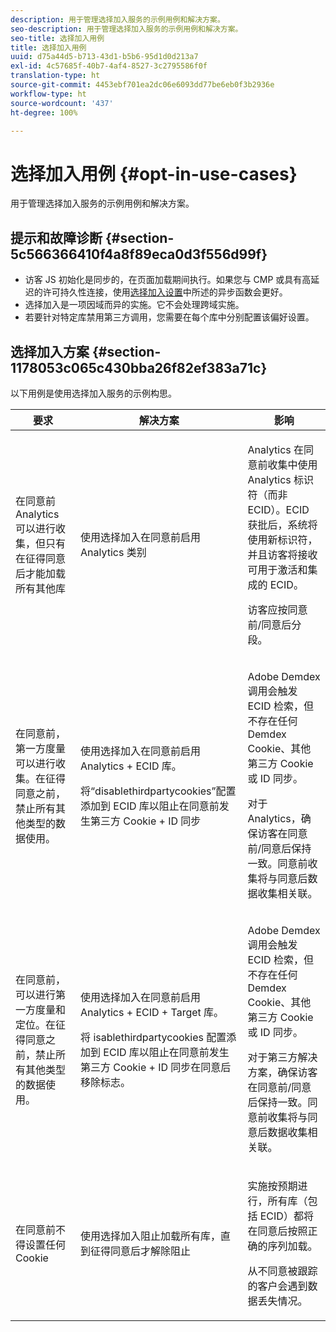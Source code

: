 ```yaml
---
description: 用于管理选择加入服务的示例用例和解决方案。
seo-description: 用于管理选择加入服务的示例用例和解决方案。
seo-title: 选择加入用例
title: 选择加入用例
uuid: d75a44d5-b713-43d1-b5b6-95d1d0d213a7
exl-id: 4c57685f-40b7-4af4-8527-3c2795586f0f
translation-type: ht
source-git-commit: 4453ebf701ea2dc06e6093dd77be6eb0f3b2936e
workflow-type: ht
source-wordcount: '437'
ht-degree: 100%

---
```


# 选择加入用例 {#opt-in-use-cases}

用于管理选择加入服务的示例用例和解决方案。

## 提示和故障诊断 {#section-5c566366410f4a8f89eca0d3f556d99f}

* 访客 JS 初始化是同步的，在页面加载期间执行。如果您与 CMP 或具有高延迟的许可持久性连接，使用[选择加入设置](../../implementation-guides/opt-in-service/getting-started.md#section-cf9ab638780141c9b62dc57cf00b7047)中所述的异步函数会更好。
* 选择加入是一项因域而异的实施。它不会处理跨域实施。
* 若要针对特定库禁用第三方调用，您需要在每个库中分别配置该偏好设置。

## 选择加入方案 {#section-1178053c065c430bba26f82ef383a71c}

以下用例是使用选择加入服务的示例构思。

<table id="table_83C85343611344D8A8315157C1B4240F"> 
 <thead> 
  <tr> 
   <th colname="col1" class="entry"> 要求 </th> 
   <th colname="col2" class="entry"> 解决方案 </th> 
   <th colname="col3" class="entry"> 影响 </th> 
  </tr>
 </thead>
 <tbody> 
  <tr> 
   <td colname="col1"> <p>在同意前 Analytics 可以进行收集，但只有在征得同意后才能加载所有其他库 </p> </td> 
   <td colname="col2"> <p>使用选择加入在同意前启用 Analytics 类别 </p> </td> 
   <td colname="col3"> <p>Analytics 在同意前收集中使用 Analytics 标识符（而非 ECID）。ECID 获批后，系统将使用新标识符，并且访客将接收可用于激活和集成的 ECID。 </p> <p>访客应按同意前/同意后分段。 </p> </td> 
  </tr> 
  <tr> 
   <td colname="col1"> <p>在同意前，第一方度量可以进行收集。在征得同意之前，禁止所有其他类型的数据使用。 </p> </td> 
   <td colname="col2"> <p>使用选择加入在同意前启用 Analytics + ECID 库。 </p> <p>将“disablethirdpartycookies”配置添加到 ECID 库以阻止在同意前发生第三方 Cookie + ID 同步 </p> </td> 
   <td colname="col3"> <p>Adobe Demdex 调用会触发 ECID 检索，但不存在任何 Demdex Cookie、其他第三方 Cookie 或 ID 同步。 </p> <p>对于 Analytics，确保访客在同意前/同意后保持一致。同意前收集将与同意后数据收集相关联。 </p> </td> 
  </tr> 
  <tr> 
   <td colname="col1"> <p>在同意前，可以进行第一方度量和定位。在征得同意之前，禁止所有其他类型的数据使用。 </p> </td> 
   <td colname="col2"> <p>使用选择加入在同意前启用 Analytics + ECID + Target 库。 </p> <p>将 <span class="codeph">isablethirdpartycookies</span> 配置添加到 ECID 库以阻止在同意前发生第三方 Cookie + ID 同步在同意后移除标志。 </p> </td> 
   <td colname="col3"> <p>Adobe Demdex 调用会触发 ECID 检索，但不存在任何 Demdex Cookie、其他第三方 Cookie 或 ID 同步。 </p> <p>对于第三方解决方案，确保访客在同意前/同意后保持一致。同意前收集将与同意后数据收集相关联。 </p> </td> 
  </tr> 
  <tr> 
   <td colname="col1"> <p>在同意前不得设置任何 Cookie </p> </td> 
   <td colname="col2"> <p>使用选择加入阻止加载所有库，直到征得同意后才解除阻止 </p> </td> 
   <td colname="col3"> <p>实施按预期进行，所有库（包括 ECID）都将在同意后按照正确的序列加载。 </p> <p>从不同意被跟踪的客户会遇到数据丢失情况。 </p> </td> 
  </tr> 
 </tbody> 
</table>
